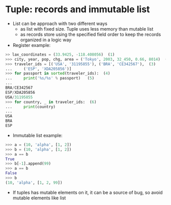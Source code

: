 # Tuple: records and immutable list

- List can be approach with two different ways
    - as list with fixed size. Tuple uses less memory than mutable list
    - as records store using the specified field order to keep the records organized in a logic way
- Register example:
```python
>> lax_coordinates = (33.9425, -118.408056)  (1)
>>> city, year, pop, chg, area = ('Tokyo', 2003, 32_450, 0.66, 8014)  (2)
>>> traveler_ids = [('USA', '31195855'), ('BRA', 'CE342567'),  (3)
...     ('ESP', 'XDA205856')]
>>> for passport in sorted(traveler_ids):  (4)
...     print('%s/%s' % passport)   (5)
...
BRA/CE342567
ESP/XDA205856
USA/31195855
>>> for country, _ in traveler_ids:  (6)
...     print(country)
...
USA
BRA
ESP
```

- Immutable list example:
```python
>>> a = (10, 'alpha', [1, 2])
>>> b = (10, 'alpha', [1, 2])
>>> a == b
True
>>> b[-1].append(99)
>>> a == b
False
>>> b
(10, 'alpha', [1, 2, 99])
```

- If tuples has mutable elements on it, it can be a source of bug, so avoid mutable elements like list
